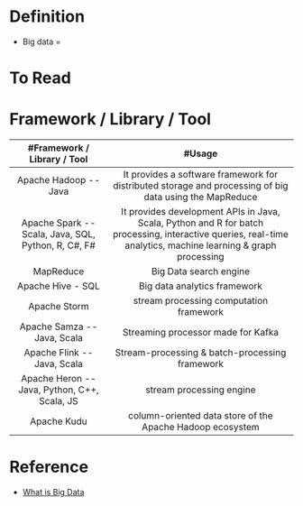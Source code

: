 # Definition
* Big data =


# To Read

# Framework / Library / Tool
| #Framework / Library / Tool | #Usage | 
| :---: | :---: | 
| Apache Hadoop -- Java   | It provides a software framework for distributed storage and processing of big data using the MapReduce |
| Apache Spark -- Scala, Java, SQL, Python, R, C#, F#  | It provides development APIs in Java, Scala, Python and R for batch processing, interactive queries, real-time analytics, machine learning & graph processing |
| MapReduce   | Big Data search engine |
| Apache Hive - SQL   | Big data analytics framework |
| Apache Storm   | stream processing computation framework |
| Apache Samza -- Java, Scala  | Streaming processor made for Kafka |
| Apache Flink -- Java, Scala  | Stream-processing & batch-processing framework |
| Apache Heron --  Java, Python, C++, Scala, JS  | stream processing engine |
| Apache Kudu  | column-oriented data store of the Apache Hadoop ecosystem |

# Reference
* [What is Big Data](https://www.youtube.com/watch?v=bAyrObl7TYE)
